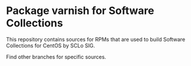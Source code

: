 # Package varnish for Software Collections

This repository contains sources for RPMs that are used
to build Software Collections for CentOS by SCLo SIG.

Find other branches for specific sources.
